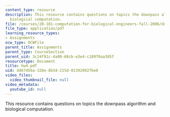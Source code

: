 ```yaml
---
content_type: resource
description: This resource contains questions on topics the downpass algorithm and
  biological computation.
file: /courses/20-181-computation-for-biological-engineers-fall-2006/dd67d56a326e8b34215d01392092fbe0_hw4.pdf
file_type: application/pdf
learning_resource_types:
- Assignments
ocw_type: OCWFile
parent_title: Assignments
parent_type: CourseSection
parent_uid: 3c24f91c-4a00-68cb-e3e4-c18970aa385f
resourcetype: Document
title: hw4.pdf
uid: dd67d56a-326e-8b34-215d-01392092fbe0
video_files:
  video_thumbnail_file: null
video_metadata:
  youtube_id: null
---
```

This resource contains questions on topics the downpass algorithm and biological computation.

